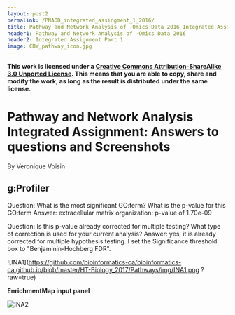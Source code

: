 ```yaml
---
layout: post2
permalink: /PNAOD_integrated_assingment_1_2016/
title: Pathway and Network Analysis of -Omics Data 2016 Integrated Assignment
header1: Pathway and Network Analysis of -Omics Data 2016
header2: Integrated Assignment Part 1
image: CBW_pathway_icon.jpg
---
```


**This work is licensed under a [Creative Commons Attribution-ShareAlike 3.0 Unported License](http://creativecommons.org/licenses/by-sa/3.0/deed.en_US). This means that you are able to copy, share and modify the work, as long as the result is distributed under the same license.**

# Pathway and Network Analysis Integrated Assignment: Answers to questions and Screenshots

By Veronique Voisin


## g:Profiler

Question: What is the most significant GO:term? What is the p-value for this GO:term
Answer: extracellular matrix organization: p-value of 1.70e-09

Question: Is this p-value already corrected for multiple testing? What type of correction is used for your current analysis?
Answer: yes, it is already corrected for multiple hypothesis testing. I set the Significance threshold box to  "Benjaminin-Hochberg FDR". 

![INA1](https://github.com/bioinformatics-ca/bioinformatics-ca.github.io/blob/master/HT-Biology_2017/Pathways/img/INA1.png ?raw=true)
 
**EnrichmentMap input panel**

![INA2](https://github.com/bioinformatics-ca/bioinformatics-ca.github.io/blob/master/HT-Biology_2017/Pathways/img/INA2.png?raw=true)
